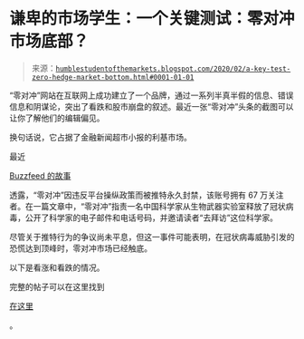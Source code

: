 <!--yml

类别：未分类

日期：2024-05-18 02:21:32

-->

# 谦卑的市场学生：一个关键测试：零对冲市场底部？

> 来源：[`humblestudentofthemarkets.blogspot.com/2020/02/a-key-test-zero-hedge-market-bottom.html#0001-01-01`](https://humblestudentofthemarkets.blogspot.com/2020/02/a-key-test-zero-hedge-market-bottom.html#0001-01-01)

“零对冲”网站在互联网上成功建立了一个品牌，通过一系列半真半假的信息、错误信息和阴谋论，突出了看跌和股市崩盘的叙述。最近一张“零对冲”头条的截图可以让你了解他们的编辑偏见。

换句话说，它占据了金融新闻超市小报的利基市场。

最近

[Buzzfeed 的故事](https://www.buzzfeednews.com/article/ryanhatesthis/a-pro-trump-blog-has-doxed-a-chinese-scientist-it-falsely)

透露，“零对冲”因违反平台操纵政策而被推特永久封禁，该账号拥有 67 万关注者。在一篇文章中，“零对冲”指责一名中国科学家从生物武器实验室释放了冠状病毒，公开了科学家的电子邮件和电话号码，并邀请读者“去拜访”这位科学家。

尽管关于推特行为的争议尚未平息，但这一事件可能表明，在冠状病毒威胁引发的恐慌达到顶峰时，零对冲市场已经触底。

以下是看涨和看跌的情况。

完整的帖子可以在这里找到

[在这里](https://humblestudentofthemarkets.com/2020/02/03/a-key-test-the-zero-hedge-bottom/?preview=true)

。
